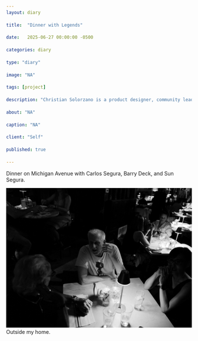 ```yaml
---
layout: diary

title:  "Dinner with Legends"

date:   2025-06-27 00:00:00 -0500

categories: diary

type: "diary"

image: "NA"

tags: [project]

description: "Christian Solorzano is a product designer, community leader, educator, and podcast host."

about: "NA"

caption: "NA"

client: "Self"

published: true

---
```

Dinner on Michigan Avenue with Carlos Segura, Barry Deck, and Sun Segura. 


![Christian Solorzano Photography](/assets/images/diary/20250627.jpg)
Outside my home.


